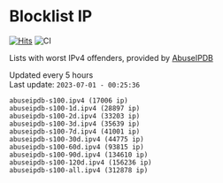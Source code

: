 # Blocklist IP

[![Hits](https://hits.seeyoufarm.com/api/count/incr/badge.svg?url=https%3A%2F%2Fgithub.com%2Fborestad%2Fblocklist-ip%2F&count_bg=%2379C83D&title_bg=%23555555&icon=&icon_color=%23E7E7E7&title=hits&edge_flat=false)](https://hits.seeyoufarm.com)  ![CI](https://img.shields.io/github/workflow/status/borestad/blocklist-ip/CI?style=flat-square)

Lists with worst IPv4 offenders, provided by [AbuseIPDB](https://www.abuseipdb.com/)

<!-- FOOTER-PLACEHOLDER -->
Updated every 5 hours<br>
Last update: `2023-07-01 - 00:25:36`
```
abuseipdb-s100.ipv4 (17006 ip)
abuseipdb-s100-1d.ipv4 (28897 ip)
abuseipdb-s100-2d.ipv4 (33203 ip)
abuseipdb-s100-3d.ipv4 (35639 ip)
abuseipdb-s100-7d.ipv4 (41001 ip)
abuseipdb-s100-30d.ipv4 (44775 ip)
abuseipdb-s100-60d.ipv4 (93815 ip)
abuseipdb-s100-90d.ipv4 (134610 ip)
abuseipdb-s100-120d.ipv4 (156236 ip)
abuseipdb-s100-all.ipv4 (312878 ip)
```
